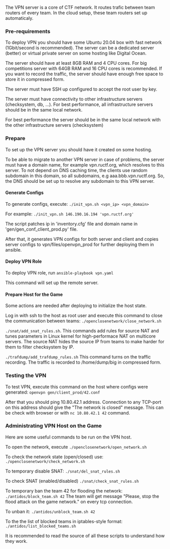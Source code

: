 The VPN server is a core of CTF network. It routes trafic between team routers of every team. In the cloud setup, these team routers set up automaticaly.

### Pre-requirements ###

To deploy VPN you should have some Ubuntu 20.04 box with fast network (1Gbit/second is recommended).
The server can be a dedicated server (better) or virtual private server on some hosting like Digital Ocean.

The server should have at least 8GB RAM and 4 CPU cores. For big competitions server with 64GB RAM and 16 CPU cores
is recommended. If you want to record the traffic, the server should have enough free space to store it in compressed form.

The server must have SSH up configured to accept the root user by key.

The server must have connectivity to other infrastructure servers (checksystem, db, ...). For best performance, 
all infrastructure servers should be in the same local network.

For best performance the server should be in the same local network with the other infrastructure servers (checksystem)

### Prepare ###

To set up the VPN server you should have it created on some hosting.

To be able to migrate to another VPN server in case of problems, the server must have a domain name, for example vpn.ructf.org, which resolves to this server. To not depend on DNS caching time, the clients use random subdomain in this domain, so all subdomains, e.g aaa.bbb.vpn.ructf.org. So, the DNS should be set up to resolve any subdomain to this VPN server.

#### Generate Configs ####

To generate configs, execute: ```./init_vpn.sh <vpn_ip> <vpn_domain>```

For example: ```./init_vpn.sh 146.190.16.194 'vpn.ructf.org'```

The script patches ip in 'inventory.cfg' file and domain name in 'gen/gen_conf_client_prod.py' file.

After that, it generates VPN configs for both server and client and copies server configs to vpn/files/openvpn_prod for further deploying them in ansible.

#### Deploy VPN Role ####

To deploy VPN role, run ```ansible-playbook vpn.yaml```

This command will set up the remote server.

#### Prepare Host for the Game ####

Some actions are needed after deploying to initialize the host state.

Log in with ssh to the host as root user and execute this command to close the communication between teams: ```./openclosenetwork/close_network.sh```

```./snat/add_snat_rules.sh```. This commands add rules for source NAT and tunes parameters in Linux kernel for high-performace NAT on multicore servers. The source NAT hides the source IP from teams to make harder for them to filter checksystem by IP.

```./trafdump/add_trafdump_rules.sh``` This command turns on the traffic recording. The traffic is recorded to /home/dump/big in compressed form.

### Testing the VPN ###

To test VPN, execute this command on the host where configs were generated: ```openvpn gen/client_prod/42.conf```

After that you should ping 10.80.42.1 address. Connection to any TCP-port on this address should give the "The network is closed" message. This can be check with browser or with ```nc 10.80.42.1 42``` command.

### Administrating VPN Host on the Game ###

Here are some useful commands to be run on the VPN host.

To open the network, execute ```./openclosenetwork/open_network.sh```

To check the network state (open/closed) use: ```./openclosenetwork/check_network.sh```

To temporary disable SNAT: ```./snat/del_snat_rules.sh```

To check SNAT (enabled/disabled) ```./snat/check_snat_rules.sh```

To temporary ban the team 42 for flooding the network: ```./antidos/block_team.sh 42``` The team will get message "Please, stop the flood attack on the game network." on every tcp connection.

To unban it: ```./antidos/unblock_team.sh 42```

To the the list of blocked teams in iptables-style format: ```./antidos/list_blocked_teams.sh```

It is recommended to read the source of all these scripts to understand how they work.

